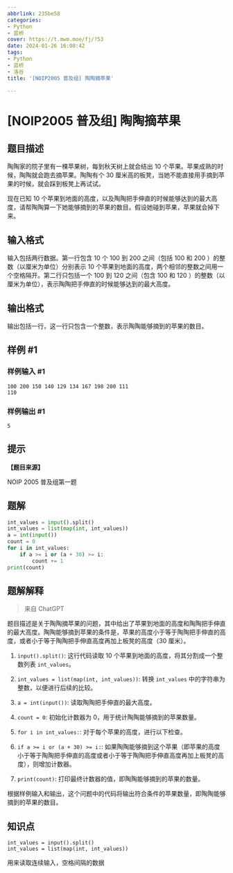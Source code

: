 ```yaml
---
abbrlink: 235be58
categories:
- Python
- 蓝桥
cover: https://t.mwm.moe/fj/?53
date: 2024-01-26 16:08:42
tags:
- Python
- 蓝桥
- 洛谷
title: '[NOIP2005 普及组] 陶陶摘苹果'

---
```


# [NOIP2005 普及组] 陶陶摘苹果

## 题目描述

陶陶家的院子里有一棵苹果树，每到秋天树上就会结出 $10$ 个苹果。苹果成熟的时候，陶陶就会跑去摘苹果。陶陶有个 $30$ 厘米高的板凳，当她不能直接用手摘到苹果的时候，就会踩到板凳上再试试。


现在已知 $10$ 个苹果到地面的高度，以及陶陶把手伸直的时候能够达到的最大高度，请帮陶陶算一下她能够摘到的苹果的数目。假设她碰到苹果，苹果就会掉下来。

## 输入格式

输入包括两行数据。第一行包含 $10$ 个 $100$ 到 $200$ 之间（包括 $100$ 和 $200$ ）的整数（以厘米为单位）分别表示 $10$ 个苹果到地面的高度，两个相邻的整数之间用一个空格隔开。第二行只包括一个 $100$ 到 $120$ 之间（包含 $100$ 和 $120$ ）的整数（以厘米为单位），表示陶陶把手伸直的时候能够达到的最大高度。

## 输出格式

输出包括一行，这一行只包含一个整数，表示陶陶能够摘到的苹果的数目。

## 样例 #1

### 样例输入 #1

```
100 200 150 140 129 134 167 198 200 111
110
```

### 样例输出 #1

```
5
```

## 提示

**【题目来源】**

NOIP 2005 普及组第一题

## 题解

```python
int_values = input().split()
int_values = list(map(int, int_values))
a = int(input())
count = 0
for i in int_values:
    if a >= i or (a + 30) >= i:
        count += 1
print(count)

```

## 题解解释

> 来自 ChatGPT

题目描述是关于陶陶摘苹果的问题，其中给出了苹果到地面的高度和陶陶把手伸直的最大高度。陶陶能够摘到苹果的条件是，苹果的高度小于等于陶陶把手伸直的高度，或者小于等于陶陶把手伸直高度再加上板凳的高度（30 厘米）。

1. `input().split()`: 这行代码读取 10 个苹果到地面的高度，将其分割成一个整数列表 `int_values`。

2. `int_values = list(map(int, int_values))`: 转换 `int_values` 中的字符串为整数，以便进行后续的比较。

3. `a = int(input())`: 读取陶陶把手伸直的最大高度。

4. `count = 0`: 初始化计数器为 0，用于统计陶陶能够摘到的苹果数量。

5. `for i in int_values:`: 对于每个苹果的高度，进行以下检查。

6. `if a >= i or (a + 30) >= i:`: 如果陶陶能够摘到这个苹果（即苹果的高度小于等于陶陶把手伸直的高度或者小于等于陶陶把手伸直高度再加上板凳的高度），则增加计数器。

7. `print(count)`: 打印最终计数器的值，即陶陶能够摘到的苹果的数量。

根据样例输入和输出，这个问题中的代码将输出符合条件的苹果数量，即陶陶能够摘到的苹果的数目。

## 知识点

```
int_values = input().split()
int_values = list(map(int, int_values))
```

用来读取连续输入，空格间隔的数据
